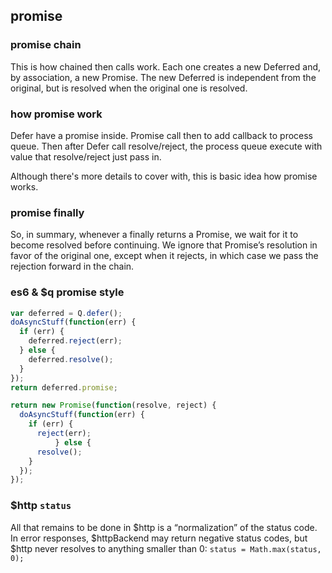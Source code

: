 ## promise
### promise chain 
This is how chained then calls work. Each one creates a new Deferred and, by association, a new
Promise. The new Deferred is independent from the original, but is resolved when the original 
one is resolved.
### how promise work
Defer have a promise inside. Promise call then to add callback to process queue.
Then after Defer call resolve/reject, the process queue execute with value that resolve/reject just pass in.

Although there's more details to cover with, this is basic idea how promise works.  

### promise finally
So, in summary, whenever a finally returns a Promise, we wait for it to become resolved before 
continuing. We ignore that Promise’s resolution in favor of the original one, except when it rejects, 
in which case we pass the rejection forward in the chain.

### es6 & $q promise style
```js
var deferred = Q.defer();
doAsyncStuff(function(err) {
  if (err) {
    deferred.reject(err);
  } else {
    deferred.resolve();
  }
});
return deferred.promise;
```
```js
return new Promise(function(resolve, reject) {
  doAsyncStuff(function(err) {
    if (err) {
      reject(err);
          } else {
      resolve();
    }
  });
});
```

### $http `status`
All that remains to be done in $http is a “normalization” of the status code. In error responses, 
$httpBackend may return negative status codes, but $http never resolves to anything smaller 
than 0: `status = Math.max(status, 0); `